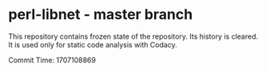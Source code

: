 # perl-libnet - master branch

This repository contains frozen state of the repository.
Its history is cleared. It is used only for static code
analysis with Codacy.

Commit Time: 1707108869